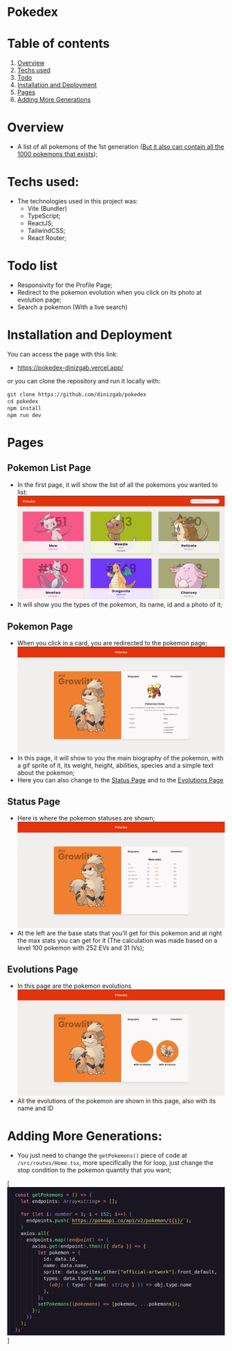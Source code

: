 # Pokedex

# Table of contents
1. [Overview](#overview)
2. [Techs used](#techs-used)
3. [Todo](#todo-list)
4. [Installation and Deployment](#installation-and-deployment)
4. [Pages](#pages)
5. [Adding More Generations](#adding-more-generations)


# Overview
- A list of all pokemons of the 1st generation ([But it also can contain all the 1000 pokemons that exists](#adding-more-generations));


# Techs used:
- The technologies used in this project was:
    - Vite (Bundler)
    - TypeScript;
    - ReactJS;
    - TailwindCSS;
    - React Router;

# Todo list
- Responsivity for the Profile Page;
- Redirect to the pokemon evolution when you click on its photo at evolution page;
- Search a pokemon (With a live search)

# Installation and Deployment
You can access the page with this link:
- https://pokedex-dinizgab.vercel.app/

or you can clone the repository and run it locally with:
```
git clone https://github.com/dinizgab/pokedex
cd pokedex
npm install
npm run dev
```

# Pages
## Pokemon List Page
- In the first page, it will show the list of all the pokemons you wanted to list:
![PokemonList](/public/list.png) 
- It will show you the types of the pokemon, its name, id and a photo of it;

## Pokemon Page
- When you click in a card, you are redirected to the pokemon page;
![PokemonList](/public/biography.png)
- In this page, it will show to you the main biography of the pokemon, with a gif sprite of it, its weight, height, abilities, species and a simple text about the pokemon;
- Here you can also change to the [Status Page](#status-page) and to the [Evolutions Page](#evolutions-page)

## Status Page
- Here is where the pokemon statuses are shown;
![PokemonProfile](/public/stats.png)
- At the left are the base stats that you'll get for this pokemon and at right the max stats you can get for it (The calculation was made based on a level 100 pokemon with 252 EVs and 31 IVs);

## Evolutions Page
- In this page are the pokemon evolutions
![PokemonList](/public/evolutions.png)
- All the evolutions of the pokemon are shown in this page, also with its name and ID

# Adding More Generations:
- You just need to change the `getPokemons()` piece of code at `/src/routes/Home.tsx`, more specifically the for loop, just change the stop condition to the pokemon quantity that you want;

[![getPokemons](/public/getpokemons.png)]

